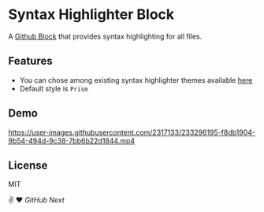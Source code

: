 # Syntax Highlighter Block

A [Github Block](https://blocks.githubnext.com/) that provides syntax highlighting for all files.

## Features

- You can chose among existing syntax highlighter themes available [here](https://github.com/react-syntax-highlighter/react-syntax-highlighter/blob/HEAD/AVAILABLE_STYLES_PRISM.MD)
- Default style is `Prism`

## Demo

https://user-images.githubusercontent.com/2317133/233296195-f8db1904-9b54-494d-9c38-7bb6b22d1844.mp4

## License

MIT

✌️ ❤️
_GitHub Next_
